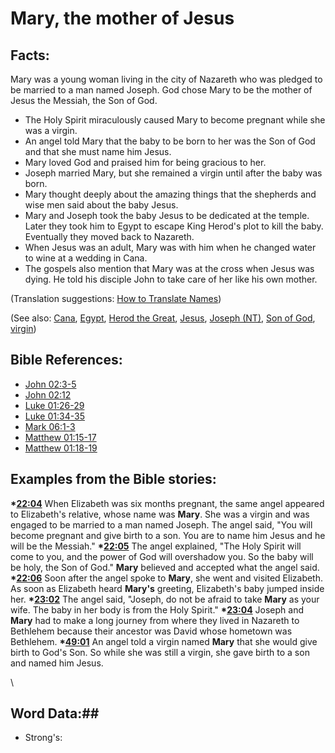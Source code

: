 # Mary, the mother of Jesus #

## Facts: ##

Mary was a young woman living in the city of Nazareth who was pledged to be married to a man named Joseph. God chose Mary to be the mother of Jesus the Messiah, the Son of God.

* The Holy Spirit miraculously caused Mary to become pregnant while she was a virgin.
* An angel told Mary that the baby to be born to her was the Son of God and that she must name him Jesus.
* Mary loved God and praised him for being gracious to her.
* Joseph married Mary, but she remained a virgin until after the baby was born.
* Mary thought deeply about the amazing things that the shepherds and wise men said about the baby Jesus.
* Mary and Joseph took the baby Jesus to be dedicated at the temple. Later they took him to Egypt to escape King Herod's plot to kill the baby. Eventually they moved back to Nazareth.
* When Jesus was an adult, Mary was with him when he changed water to wine at a wedding in Cana.
* The gospels also mention that Mary was at the cross when Jesus was dying. He told his disciple John to take care of her like his own mother.

(Translation suggestions: [How to Translate Names](rc://en/ta/man/translate/translate-names))

(See also: [Cana](../other/cana.md), [Egypt](../other/egypt.md), [Herod the Great](../other/herodthegreat.md), [Jesus](../kt/jesus.md), [Joseph (NT)](../other/josephnt.md), [Son of God](../kt/sonofgod.md), [virgin](../other/virgin.md))

## Bible References: ##

* [John 02:3-5](rc://en/tn/help/jhn/02/03)
* [John 02:12](rc://en/tn/help/jhn/02/12)
* [Luke 01:26-29](rc://en/tn/help/luk/01/26)
* [Luke 01:34-35](rc://en/tn/help/luk/01/34)
* [Mark 06:1-3](rc://en/tn/help/mrk/06/01)
* [Matthew 01:15-17](rc://en/tn/help/mat/01/15)
* [Matthew 01:18-19](rc://en/tn/help/mat/01/18)

## Examples from the Bible stories: ##

  __*[22:04](rc://en/tn/help/obs/22/04)__ When Elizabeth was six months pregnant, the same angel appeared to Elizabeth's relative, whose name was __Mary__. She was a virgin and was engaged to be married to a man named Joseph. The angel said, "You will become pregnant and give birth to a son. You are to name him Jesus and he will be the Messiah."
  __*[22:05](rc://en/tn/help/obs/22/05)__ The angel explained, "The Holy Spirit will come to you, and the power of God will overshadow you. So the baby will be holy, the Son of God." __Mary__ believed and accepted what the angel said.
  __*[22:06](rc://en/tn/help/obs/22/06)__ Soon after the angel spoke to __Mary__, she went and visited Elizabeth. As soon as Elizabeth heard __Mary's__ greeting, Elizabeth's baby jumped inside her.
  __*[23:02](rc://en/tn/help/obs/23/02)__ The angel said, "Joseph, do not be afraid to take __Mary__ as your wife. The baby in her body is from the Holy Spirit."
  __*[23:04](rc://en/tn/help/obs/23/04)__ Joseph and __Mary__ had to make a long journey from where they lived in Nazareth to Bethlehem because their ancestor was David whose hometown was Bethlehem.
  __*[49:01](rc://en/tn/help/obs/49/01)__ An angel told a virgin named __Mary__ that she would give birth to God's Son. So while she was still a virgin, she gave birth to a son and named him Jesus. 



\\

## Word Data:##

* Strong's: 

